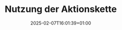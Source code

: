 ---
title: Nutzung der Aktionskette
linkTitle: Nutzung der Aktionskette
date: 2025-02-07T16:01:39+01:00
draft: false
weight: 20
---